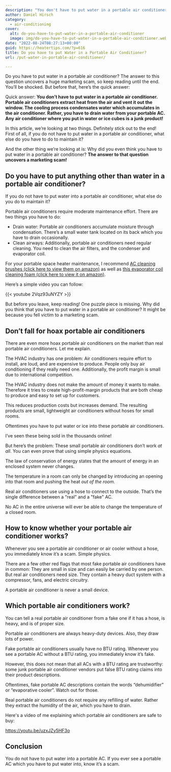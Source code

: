 ```yaml
---
description: "You don't have to put water in a portable air conditioner. Any AC where you have to refill anything is a fake product and does not work."
author: Daniel Hirsch
category:
  - air-conditioning
cover:
  alt: do-you-have-to-put-water-in-a-portable-air-conditioner
  image: img/do-you-have-to-put-water-in-a-portable-air-conditioner.webp
date: "2022-08-24T08:27:13+00:00"
guid: https://heatertips.com/?p=616
title: Do you have to put Water in a Portable Air Conditioner?
url: /put-water-in-portable-air-conditioner/

---
```

Do you have to put water in a portable air conditioner? The answer to this question uncovers a huge marketing scam, so keep reading until the end. You’ll be shocked. But before that, here’s the quick answer:

Quick answer: **You don’t have to put water in a portable air conditioner. Portable air conditioners extract heat from the air and vent it out the window. The cooling process condensates water which accumulates in the air conditioner. Rather, you have to drain water from your portable AC. Any air conditioner where you put in water or ice cubes is a junk product!**

In this article, we’re looking at two things. Definitely stick out to the end! First of all, if you do not have to put water in a portable air conditioner, what else do you have to do to maintain it?

And the other thing we’re looking at is: Why did you even think you have to put water in a portable air conditioner? **The answer to that question uncovers a marketing scam!**

## Do you have to put anything other than water in a portable air conditioner?

If you do not have to put water into a portable air conditioner, what else do you do to maintain it?

Portable air conditioners require moderate maintenance effort. There are two things you have to do:

- Drain water: Portable air conditioners accumulate moisture through condensation. There’s a small water tank located on its back which you have to drain occasionally.
- Clean airways: Additionally, portable air conditioners need regular cleaning. You need to clean the air filters, and the condenser and evaporator coil.

For your portable space heater maintenance, I recommend [AC cleaning brushes (click here to view them on amazon)](https://www.amazon.com/Conditioner-Condenser-Cleaning-Refrigerator-Evaporator/dp/B07WMW31P2?th=1&linkCode=ll1&tag=heatertips-20&linkId=847232a8e2df15f12154a4cb1ab050fb&language=en_US&ref_=as_li_ss_tl) as well as [this evaporator coil cleaning foam (click here to view it on amazon)](https://www.amazon.com/Nu-Calgon-4171-75-Rinse-Evaporator-Cleaner/dp/B00DM8KQ3I?&linkCode=ll1&tag=heatertips-20&linkId=706f11397d621f8fbf3354ef557be55f&language=en_US&ref_=as_li_ss_tl).

Here’s a simple video you can follow:

{{< youtube 2Vqz93uNYZY >}}

But before you leave, keep reading! One puzzle piece is missing. Why did you think that you have to put water in a portable air conditioner? It might be because you fell victim to a marketing scam.

## Don’t fall for hoax portable air conditioners

There are even more hoax portable air conditioners on the market than real portable air conditioners. Let me explain.

The HVAC industry has one problem: Air conditioners require effort to install, are loud, and are expensive to produce. People only buy air conditioning if they really need one. Additionally, the profit margin is small due to international competition.

The HVAC industry does not make the amount of money it wants to make. Therefore it tries to create high-profit-margin products that are both cheap to produce and easy to set up for customers.

This reduces production costs but increases demand. The resulting products are small, lightweight air conditioners without hoses for small rooms.

Oftentimes you have to put water or ice into these portable air conditioners.

I’ve seen these being sold in the thousands online!

But here’s the problem: These small portable air conditioners don’t work _at all_. You can even prove that using simple physics equations.

The law of conservation of energy states that the amount of energy in an enclosed system never changes.

The temperature in a room can only be changed by introducing an opening into that room and pushing the heat _out of the room._

Real air conditioners use using a hose to connect to the outside. That’s the single difference between a “real” and a "fake" AC.

No AC in the entire universe will ever be able to change the temperature of a closed room.

## How to know whether your portable air conditioner works?

Whenever you see a portable air conditioner or air cooler without a hose, you immediately know it’s a scam. Simple physics.

There are a few other red flags that most fake portable air conditioners have in common: They are small in size and can easily be carried by one person. But real air conditioners need size. They contain a heavy duct system with a compressor, fans, and electric circuitry.

A portable air conditioner is never a small device.

## Which portable air conditioners work?

You can tell a real portable air conditioner from a fake one if it has a hose, is heavy, and is of proper size.

Portable air conditioners are always heavy-duty devices. Also, they draw lots of power.

Fake portable air conditioners usually have no BTU rating. Whenever you see a portable AC without a BTU rating, you immediately know it’s fake.

However, this does not mean that all ACs with a BTU rating are trustworthy: some junk portable air conditioner vendors put false BTU rating claims into their product descriptions.

Oftentimes, fake portable AC descriptions contain the words “dehumidifier” or “evaporative cooler”. Watch out for those.

Real portable air conditioners do not require any refilling of water. Rather they extract the humidity of the air, which you have to drain.

Here's a video of me explaining which portable air conditioners are safe to buy:

https://youtu.be/uzxJZy5HF3o

## Conclusion

You do not have to put water into a portable AC. If you ever see a portable AC which you have to put water into, know it’s a scam.
